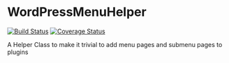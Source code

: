 # WordPressMenuHelper

[![Build Status](https://travis-ci.org/Lewiscowles1986/WordPressMenuHelper.svg)](https://travis-ci.org/Lewiscowles1986/WordPressMenuHelper)
[![Coverage Status](https://coveralls.io/repos/Lewiscowles1986/WordPressMenuHelper/badge.svg)](https://coveralls.io/r/Lewiscowles1986/WordPressMenuHelper)

A Helper Class to make it trivial to add menu pages and submenu pages to plugins
